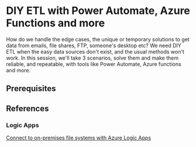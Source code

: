 # DIY ETL with Power Automate, Azure Functions and more

How do we handle the edge cases, the unique or temporary solutions to get data from emails, file shares, FTP, someone's desktop etc? 
We need DIY ETL when the easy data sources don't exist, and the usual methods won't work.
In this session, we'll take 3 scenarios, solve them and make them reliable, and repeatable, with tools like Power Automate, Azure functions and more.  

## Prerequisites

## References

[]()
[]()
[]()
[]()
[]()
[]()
[]()

### Logic Apps

[Connect to on-premises file systems with Azure Logic Apps](https://docs.microsoft.com/en-us/azure/logic-apps/logic-apps-using-file-connector)
